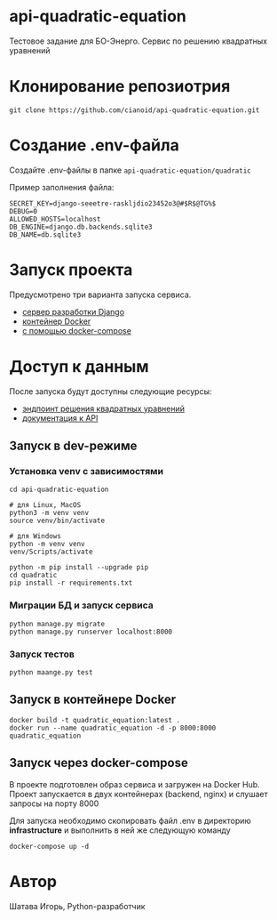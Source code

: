 # api-quadratic-equation
Тестовое задание для БО-Энерго. Сервис по решению квадратных уравнений


# Клонирование репозиотрия

```
git clone https://github.com/cianoid/api-quadratic-equation.git
```

# Создание .env-файла

Создайте .env-файлы в папке ```api-quadratic-equation/quadratic```

Пример заполнения файла:
```
SECRET_KEY=django-seeetre-raskljdio23452o3@#$R$@TG%$
DEBUG=0
ALLOWED_HOSTS=localhost
DB_ENGINE=django.db.backends.sqlite3
DB_NAME=db.sqlite3
```

# Запуск проекта

Предусмотрено три варианта запуска сервиса. 
* [сервер разработки Django](#запуск-в-dev-режиме)
* [контейнер Docker](#запуск-в-контейнере-docker)
* [с помощью docker-compose](#запуск-через-docker-compose)

# Доступ к данным

После запуска будут доступны следующие ресурсы: 
* [эндпоинт решения квадратных уравнений](http://localhost:8000/api/v1.0/equation/)
* [документация к API](http://localhost:8000/redoc/)

## Запуск в dev-режиме

### Установка venv с зависимостями

```
cd api-quadratic-equation

# для Linux, MacOS
python3 -m venv venv
source venv/bin/activate

# для Windows
python -m venv venv
venv/Scripts/activate

python -m pip install --upgrade pip
cd quadratic
pip install -r requirements.txt
```

### Миграции БД и запуск сервиса 

```
python manage.py migrate
python manage.py runserver localhost:8000
```

### Запуск тестов

```
python maange.py test
```

## Запуск в контейнере Docker

```
docker build -t quadratic_equation:latest .
docker run --name quadratic_equation -d -p 8000:8000 quadratic_equation
```

## Запуск через docker-compose

В проекте подготовлен образ сервиса и загружен на Docker Hub. Проект запускается в двух контейнерах (backend, nginx) и слушает запросы на порту 8000

Для запуска необходимо скопировать файл .env в директорию **infrastructure** и выполнить в ней же следующую команду

```
docker-compose up -d
```

# Автор
Шатава Игорь, Python-разработчик
